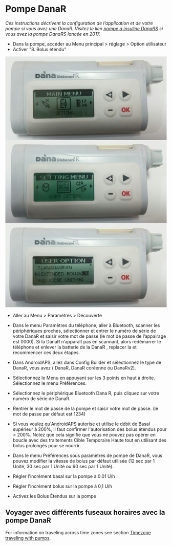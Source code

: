 # Pompe DanaR

*Ces instructions décrivent la configuration de l’application et de votre pompe si vous avez une DanaR. Visitez le lien [pompe à insuline DanaRS](./DanaRS-Insulin-Pump) si vous avez la pompe DanaRS lancée en 2017.*

* Dans la pompe, accéder au Menu principal > réglage > Option utilisateur
* Activer "8. Bolus étendu"

![Pompe DanaR](../images/danar1.png)

* Aller au Menu > Paramètres > Découverte
* Dans le menu Paramètres du téléphone, aller à Bluetooth, scanner les périphériques proches, sélectionner et entrer le numéro de série de votre DanaR et saisir votre mot de passe (le mot de passe de l’appairage est 0000). Si la DanaR n’apparaît pas en scannant, alors redémarrer le téléphone et enlever la batterie de la DanaR , replacer la et recommencer ces deux étapes.

* Dans AndroidAPS, allez dans Config Builder et sélectionnez le type de DanaR, vous avez ( DanaR, DanaR coréenne ou DanaRv2).

* Sélectionnez le Menu en appuyant sur les 3 points en haut à droite. Sélectionnez le menu Préférences.
* Sélectionnez le périphérique Bluetooth Dana R, puis cliquez sur votre numéro de série de DanaR.
* Rentrer le mot de passe de la pompe et saisir votre mot de passe. (le mot de passe par défaut est 1234)
* Si vous voulez qu'AndroidAPS autorise et utilise le débit de Basal supérieur à 200%, il faut confirmer l'autorisation des bolus étendus pour > 200%. Notez que cela signifie que vous ne pouvez pas opérer en boucle avec des traitements Cible Temporaire Haute tout en utilisant des bolus prolongés pour se nourrir.
* Dans le menu Préférences sous paramètres de pompe de DanaR, vous pouvez modifier la vitesse de bolus par défaut utilisée (12 sec par 1 Unité, 30 sec par 1 Unité ou 60 sec par 1 Unité).
* Régler l'incrément basal sur la pompe à 0.01 U/h
* Régler l'incrément bolus sur la pompe à 0,1 U/h
* Activez les Bolus Étendus sur la pompe

## Voyager avec différents fuseaux horaires avec la pompe DanaR

For information on traveling across time zones see section [Timezone traveling with pumps](Timezone-traveling-danarv2-danars).